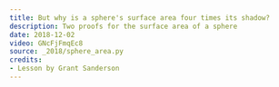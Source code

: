 ```yaml
---
title: But why is a sphere's surface area four times its shadow?
description: Two proofs for the surface area of a sphere
date: 2018-12-02
video: GNcFjFmqEc8
source: _2018/sphere_area.py
credits:
- Lesson by Grant Sanderson
---
```

